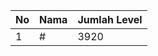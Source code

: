 | No | Nama            | Jumlah Level |
|----|-----------------|--------------|
| 1  | #    |    3920        |
